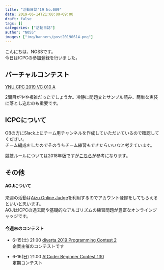 ```yaml
---
title: "活動日誌'19 No.009"
date: 2019-06-14T21:00:00+09:00
draft: false
tags: []
categories: ["活動日誌"]
author: "NOSS"
images: ["img/banners/post20190614.png"]
---
```


こんにちは、NOSSです。  
今日はICPCの参加登録を行いました。

<!--more-->

## バーチャルコンテスト

[YNU CPC 2019 VC 010 A](https://not-522.appspot.com/contest/5131391301844992)

2問目がやや複雑だったでしょうか。冷静に問題文とサンプル読み、簡単な実装に落とし込むのも重要です。

## ICPCについて

OBの方にSlack上にチーム用チャンネルを作成していただいているので確認してください。  
チーム編成をしたのでそのうちチーム練習もできたらいいなと考えています。

競技ルールについては2018年版ですが[こちら](https://icpc.iisf.or.jp/2018-yokohama/domestic/rules/)が参考になります。

## その他

#### AOJについて

来週の活動は[Aizu Online Judge](http://judge.u-aizu.ac.jp/onlinejudge/)を利用するのでアカウント登録をしてもらえるといいと思います。  
AOJはICPCの過去問や基礎的なアルゴリズムの練習問題が豊富なオンラインジャッジです。

#### 今週末のコンテスト

- 6-15(土) 21:00 [diverta 2019 Programming Contest 2](https://atcoder.jp/contests/diverta2019-2)  
    企業主催のコンテストです

- 6-16(日) 21:00 [AtCoder Beginner Contest 130](https://atcoder.jp/contests/abc130)  
    定期コンテスト
